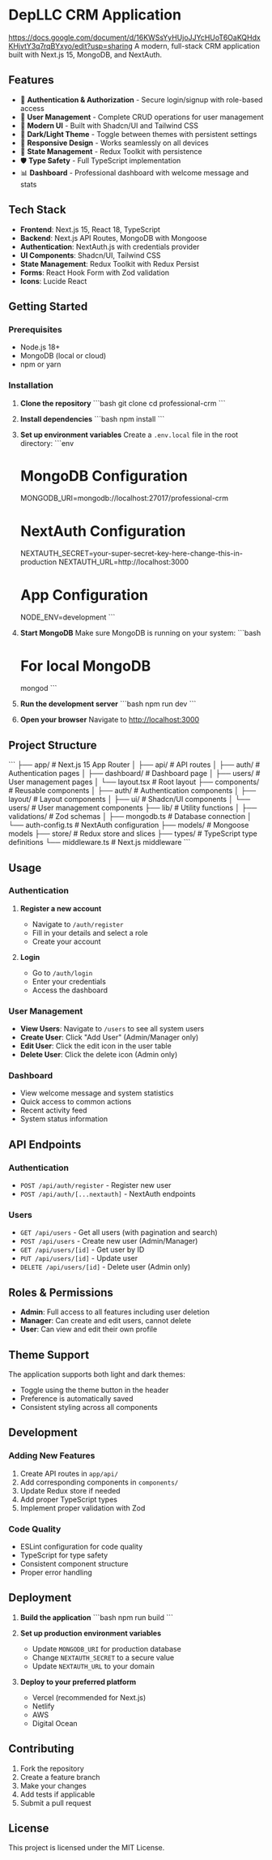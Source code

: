 # DepLLC CRM Application
https://docs.google.com/document/d/16KWSsYyHUjoJJYcHUoT6OaKQHdxKHjvtY3q7rqBYxyo/edit?usp=sharing
A modern, full-stack CRM application built with Next.js 15, MongoDB, and NextAuth.

## Features

- 🔐 **Authentication & Authorization** - Secure login/signup with role-based access
- 👥 **User Management** - Complete CRUD operations for user management
- 🎨 **Modern UI** - Built with Shadcn/UI and Tailwind CSS
- 🌙 **Dark/Light Theme** - Toggle between themes with persistent settings
- 📱 **Responsive Design** - Works seamlessly on all devices
- 🔄 **State Management** - Redux Toolkit with persistence
- 🛡️ **Type Safety** - Full TypeScript implementation
- 📊 **Dashboard** - Professional dashboard with welcome message and stats

## Tech Stack

- **Frontend**: Next.js 15, React 18, TypeScript
- **Backend**: Next.js API Routes, MongoDB with Mongoose
- **Authentication**: NextAuth.js with credentials provider
- **UI Components**: Shadcn/UI, Tailwind CSS
- **State Management**: Redux Toolkit with Redux Persist
- **Forms**: React Hook Form with Zod validation
- **Icons**: Lucide React

## Getting Started

### Prerequisites

- Node.js 18+ 
- MongoDB (local or cloud)
- npm or yarn

### Installation

1. **Clone the repository**
   \`\`\`bash
   git clone <repository-url>
   cd professional-crm
   \`\`\`

2. **Install dependencies**
   \`\`\`bash
   npm install
   \`\`\`

3. **Set up environment variables**
   Create a `.env.local` file in the root directory:
   \`\`\`env
   # MongoDB Configuration
   MONGODB_URI=mongodb://localhost:27017/professional-crm
   
   # NextAuth Configuration
   NEXTAUTH_SECRET=your-super-secret-key-here-change-this-in-production
   NEXTAUTH_URL=http://localhost:3000
   
   # App Configuration
   NODE_ENV=development
   \`\`\`

4. **Start MongoDB**
   Make sure MongoDB is running on your system:
   \`\`\`bash
   # For local MongoDB
   mongod
   \`\`\`

5. **Run the development server**
   \`\`\`bash
   npm run dev
   \`\`\`

6. **Open your browser**
   Navigate to [http://localhost:3000](http://localhost:3000)

## Project Structure

\`\`\`
├── app/                    # Next.js 15 App Router
│   ├── api/               # API routes
│   ├── auth/              # Authentication pages
│   ├── dashboard/         # Dashboard page
│   ├── users/             # User management pages
│   └── layout.tsx         # Root layout
├── components/            # Reusable components
│   ├── auth/              # Authentication components
│   ├── layout/            # Layout components
│   ├── ui/                # Shadcn/UI components
│   └── users/             # User management components
├── lib/                   # Utility functions
│   ├── validations/       # Zod schemas
│   ├── mongodb.ts         # Database connection
│   └── auth-config.ts     # NextAuth configuration
├── models/                # Mongoose models
├── store/                 # Redux store and slices
├── types/                 # TypeScript type definitions
└── middleware.ts          # Next.js middleware
\`\`\`

## Usage

### Authentication

1. **Register a new account**
   - Navigate to `/auth/register`
   - Fill in your details and select a role
   - Create your account

2. **Login**
   - Go to `/auth/login`
   - Enter your credentials
   - Access the dashboard

### User Management

- **View Users**: Navigate to `/users` to see all system users
- **Create User**: Click "Add User" (Admin/Manager only)
- **Edit User**: Click the edit icon in the user table
- **Delete User**: Click the delete icon (Admin only)

### Dashboard

- View welcome message and system statistics
- Quick access to common actions
- Recent activity feed
- System status information

## API Endpoints

### Authentication
- `POST /api/auth/register` - Register new user
- `POST /api/auth/[...nextauth]` - NextAuth endpoints

### Users
- `GET /api/users` - Get all users (with pagination and search)
- `POST /api/users` - Create new user (Admin/Manager)
- `GET /api/users/[id]` - Get user by ID
- `PUT /api/users/[id]` - Update user
- `DELETE /api/users/[id]` - Delete user (Admin only)

## Roles & Permissions

- **Admin**: Full access to all features including user deletion
- **Manager**: Can create and edit users, cannot delete
- **User**: Can view and edit their own profile

## Theme Support

The application supports both light and dark themes:
- Toggle using the theme button in the header
- Preference is automatically saved
- Consistent styling across all components

## Development

### Adding New Features

1. Create API routes in `app/api/`
2. Add corresponding components in `components/`
3. Update Redux store if needed
4. Add proper TypeScript types
5. Implement proper validation with Zod

### Code Quality

- ESLint configuration for code quality
- TypeScript for type safety
- Consistent component structure
- Proper error handling

## Deployment

1. **Build the application**
   \`\`\`bash
   npm run build
   \`\`\`

2. **Set up production environment variables**
   - Update `MONGODB_URI` for production database
   - Change `NEXTAUTH_SECRET` to a secure value
   - Update `NEXTAUTH_URL` to your domain

3. **Deploy to your preferred platform**
   - Vercel (recommended for Next.js)
   - Netlify
   - AWS
   - Digital Ocean

## Contributing

1. Fork the repository
2. Create a feature branch
3. Make your changes
4. Add tests if applicable
5. Submit a pull request

## License

This project is licensed under the MIT License.
